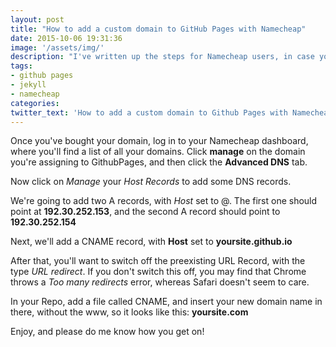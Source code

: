 ```yaml
---
layout: post
title: "How to add a custom domain to GitHub Pages with Namecheap"
date: 2015-10-06 19:31:36
image: '/assets/img/'
description: "I've written up the steps for Namecheap users, in case you've found yourself scratching your head at the new DNS configuation page. "
tags: 
- github pages
- jekyll
- namecheap
categories:
twitter_text: 'How to add a custom domain to Github Pages with Namecheap'
---
```


Once you've bought your domain, log in to your Namecheap dashboard, where you'll find a list of all your domains. Click  **manage** on the domain you're assigning to GithubPages, and then click the **Advanced DNS** tab.

Now click on *Manage* your *Host Records* to add some DNS records.

We're going to add two A records, with *Host* set to @. The first one should point at **192.30.252.153**, and the second A record should point to **192.30.252.154**

Next, we'll add a CNAME record, with **Host** set to **yoursite.github.io**

After that, you'll want to switch off the preexisting URL Record, with the type *URL redirect*. If you don't switch this off, you may find that Chrome throws a *Too many redirects* error, whereas Safari doesn't seem to care.

In your Repo, add a file called CNAME, and insert your new domain name in there, without the www, so it looks like this: **yoursite.com**

Enjoy, and please do me know how you get on!






